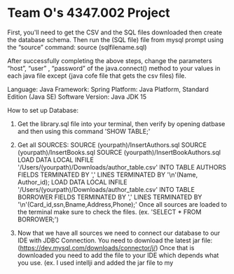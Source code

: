 # Team O's 4347.002 Project

First, you'll need to get the CSV and the SQL files downloaded then create the database schema. Then run the (SQL file) file from mysql prompt using the “source” command: source (sqlfilename.sql) 

After successfully completing the above steps, change the parameters “host”, “user” , “password” of the java.connect() method to your values in each java file except {java cofe file that gets the csv files) file.

Language: Java
Framework: Spring
Platform: Java Platform, Standard Edition (Java SE)
Software Version: Java JDK 15

How to set up Database: 
1. Get the library.sql file into your terminal, then verify by opening datbase and then using this command 'SHOW TABLE;'
2. Get all SOURCES:
    SOURCE (yourpath)/InsertAuthors.sql
    SOURCE (yourpath)/InsertBooks.sql
    SOURCE (yourpath)/InsertBookAuthors.sql
    LOAD DATA LOCAL INFILE '/Users/(yourpath)/Downloads/author_table.csv' INTO TABLE AUTHORS FIELDS TERMINATED BY ',' LINES TERMINATED BY '\n'(Name, Author_id);
    LOAD DATA LOCAL INFILE '/Users/(yourpath)/Downloads/author_table.csv' INTO TABLE BORROWER FIELDS TERMINATED BY ',' LINES TERMINATED BY                 '\n'(Card_id,ssn,Bname,Address,Phone);'
Once all sources are loaded to the terminal make sure to check the files. (ex. 'SELECT * FROM BORROWER;')

4. Now that we have all sources we need to connect our database to our IDE with JDBC Connection. You need to download the latest jar file:(https://dev.mysql.com/downloads/connector/j/)
Once that is downloaded you need to add the file to your IDE which depends what you use. (ex. I used intellji and added the jar file to my 
   



